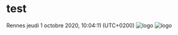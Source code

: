 # test
Rennes
jeudi 1 octobre 2020, 10:04:11 (UTC+0200)
![logo](https://intranet.univ-rennes2.fr/sites/default/files/resize/UHB/SERVICE-COMMUNICATION/logor2-noir-150x147.png)
![logo](https://intranet.univ-rennes2.fr/sites/default/files/resize/UHB/SERVICE-COMMUNICATION/logor2-noir-150x147.png)

